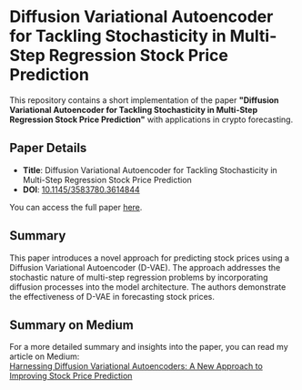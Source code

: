 # Diffusion Variational Autoencoder for Tackling Stochasticity in Multi-Step Regression Stock Price Prediction

This repository contains a short implementation of the paper **"Diffusion Variational Autoencoder for Tackling Stochasticity in Multi-Step Regression Stock Price Prediction"** with applications in crypto forecasting.

## Paper Details

- **Title**: Diffusion Variational Autoencoder for Tackling Stochasticity in Multi-Step Regression Stock Price Prediction
- **DOI**: [10.1145/3583780.3614844](https://dl.acm.org/doi/pdf/10.1145/3583780.3614844)

You can access the full paper [here](https://dl.acm.org/doi/pdf/10.1145/3583780.3614844).

## Summary

This paper introduces a novel approach for predicting stock prices using a Diffusion Variational Autoencoder (D-VAE). The approach addresses the stochastic nature of multi-step regression problems by incorporating diffusion processes into the model architecture. The authors demonstrate the effectiveness of D-VAE in forecasting stock prices.

## Summary on Medium

For a more detailed summary and insights into the paper, you can read my article on Medium:  
[Harnessing Diffusion Variational Autoencoders: A New Approach to Improving Stock Price Prediction](https://medium.com/@paul98stoienescu/harnessing-diffusion-variational-autoencoders-a-new-approach-to-improving-stock-price-prediction-1f075be14038)

